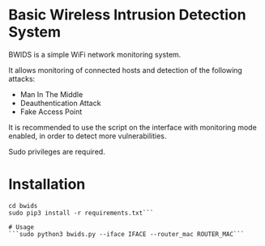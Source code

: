 # Basic Wireless Intrusion Detection System  

BWIDS is a simple WiFi network monitoring system.  

It allows monitoring of connected hosts and detection of the following attacks:
+ Man In The Middle
+ Deauthentication Attack
+ Fake Access Point  

It is recommended to use the script on the interface with monitoring mode enabled, in order to detect more vulnerabilities.  

Sudo privileges are required.

# Installation  
```git clone https://github.com/AlpenGod/bwids  
cd bwids  
sudo pip3 install -r requirements.txt```

# Usage  
```sudo python3 bwids.py --iface IFACE --router_mac ROUTER_MAC```
